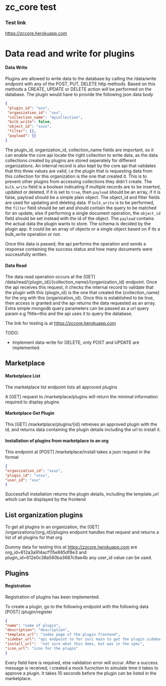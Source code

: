 # zc_core test

### Test link
https://zccore.herokuapp.com


# Data read and write for plugins


#### Data Write
Plugins are allowed to write data to the database by calling the /data/write endpoint with any of the POST, PUT, DELETE http methods.
Based on this methods a CREATE, UPDATE or DELETE action will be performed on the database. The plugin would have to provide the following json data body
```json
{
 "plugin_id": "xxx",
 "organization_id": "xxx",
 "collection_name": "mycollection",
 "bulk_write": false,
 "object_id": "xxxx",
 "filter": {},
 "payload": {}
}
```
The plugin_id, organization_id, collection_name fields are important, so it can enable the core api locate the right collection to write data, as the data collections created by plugins are stored seperately for different organizations. 
An internal record is also kept by the core api that validates that this three values are valid, i.e the plugin that is requesting data from this collection for this organization is the one that created it.
This is to prevent other plugins from accessing collections they didn't create.
The `bulk_write` field is a boolean indicating if multiple records are to be inserted, updated or deleted, if it is set to `true`, then `payload` should be an array, if it is false, payload should be a simple plain object.
The object_id and filter fields are used for updating and deleting data.
If `bulk_write` is to be performed, the `filter` field should be set and should contain the query to be matched for an update, else if performing a single document operation, the `object_id` field should be set instead with the id of the object.
The `payload` contains the actual data the plugin wants to store. The schema is decided by the plugin app. It could be an array of objects or a single object based on if its a bulk_write operation or not.

Once this data is passed, the api performs the operation and sends a response containing the success status and how many documents were successfully written.


#### Data Read
The data read operation occurs at the [GET]  /data/read/{plugin_id}/{collection_name}/{organization_id} endpoint.
Once the api receives this request, it checks the internal record to validate that the plugin with this {plugin_id} is the one that created the {collection_name} for the org with this {organization_id}. Once this is established to be true, then access is granted and the api returns the data requested as an array.
Extra simple mongodb query parameters can be passed as a url query param e.g ?title=this and the api uses it to query the database.

The link for testing is at https://zccore.herokuapp.com

TODO:
- Implement data-write for DELETE, only POST and UPDATE are implemented.

## Marketplace

#### Marketplace List
The marketplace list endpoint lists all approved plugins

A [GET] request to /marketplace/plugins will return the minimal information required to display plugins


#### Marketplace Get Plugin
This [GET] /marketplace/plugins/{id} retreives an approved plugin with the id, and returns data containing the plugin details including the url to install it.

#### Installation of plugins from marketplace to an org
This endpoint at [POST] /marketplace/install takes a json request in the format
```json
{
"organization_id": "xxxx",
"plugin_id": "xxxx",
"user_id": "xxx"
}

```
Successfull installation returns the plugin details, including the template_url which can be displayed by the frontend

## List organization plugins

To get all plugins in an organization, the [GET] /organizations/{org_id}/plugins endpoint handles that request and returns a list of all plugins for that org

Dummy data for testing this at https://zzcore.herokuapp.com are org_id=612a3a914acf115e685df8e3 and plugin_id=612e0c38a560ba3687c9ae4b any user_id value can be used.


## Plugins

#### Registration
Registration of plugins has been implemented.

To create a plugin, go to the following endpoint with the following data
 [POST] /plugin/register

```json
{
"name": "name of plugin",
"description": "description",
"template_url": "index page of the plugin frontend",
"sidebar_url": "api endpoint to for zuri main to get the plugin sidebar details",
"install_url":  "not sure what this does, but was in the spec",
"icon_url": "icon for the plugin"
}

```
Every field here is required, else validation error will occur.
After a success message is received, i created a mock fucnction to simulate time it takes to approve a plugin. It takes 10 seconds before the plugin can be listed in the marketplace.

